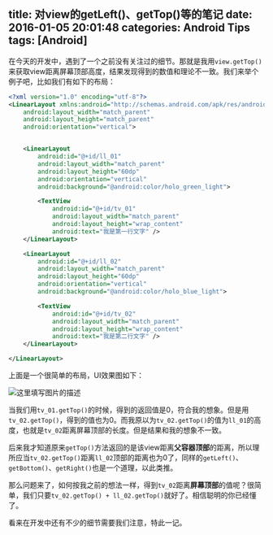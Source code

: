 title: 对view的getLeft()、getTop()等的笔记
date: 2016-01-05 20:01:48
categories: Android Tips
tags: [Android]
---
在今天的开发中，遇到了一个之前没有关注过的细节。那就是我用`view.getTop()`来获取view距离屏幕顶部高度，结果发现得到的数值和理论不一致。我们来举个例子吧，比如我们有如下的布局：

``` xml
<?xml version="1.0" encoding="utf-8"?>
<LinearLayout xmlns:android="http://schemas.android.com/apk/res/android"
    android:layout_width="match_parent"
    android:layout_height="match_parent"
    android:orientation="vertical">


    <LinearLayout
        android:id="@+id/ll_01"
        android:layout_width="match_parent"
        android:layout_height="60dp"
        android:orientation="vertical"
        android:background="@android:color/holo_green_light">

        <TextView
            android:id="@+id/tv_01"
            android:layout_width="match_parent"
            android:layout_height="wrap_content"
            android:text="我是第一行文字" />
    </LinearLayout>

    <LinearLayout
        android:id="@+id/ll_02"
        android:layout_width="match_parent"
        android:layout_height="60dp"
        android:orientation="vertical"
        android:background="@android:color/holo_blue_light">

        <TextView
            android:id="@+id/tv_02"
            android:layout_width="match_parent"
            android:layout_height="wrap_content"
            android:text="我是第二行文字" />
    </LinearLayout>

</LinearLayout>
```

上面是一个很简单的布局，UI效果图如下：

![这里填写图片的描述](http://ofyt9w4c2.bkt.clouddn.com/20160105/20160105202531.png)

当我们用`tv_01.getTop()`的时候，得到的返回值是0，符合我的想象。但是用`tv_02.getTop()`，得到的值也为0。而我原以为`tv_02.getTop()`的值为`ll_01`的高度，也就是`tv_02`距离屏幕顶部的长度。但是结果和我的想象不一致。

后来我才知道原来`getTop()`方法返回的是该view距离**父容器顶部**的距离，所以理所应当`tv_02.getTop()`距离`ll_02`顶部的距离也为0了，同样的`getLeft()`、`getBottom()`、`getRight()`也是一个道理，以此类推。

那么问题来了，如何按我之前的想法一样，得到`tv_02`距离**屏幕顶部**的值呢？很简单，我们只要`tv_02.getTop() + ll_02.getTop()`就好了。相信聪明的你已经懂了。

看来在开发中还有不少的细节需要我们注意，特此一记。
